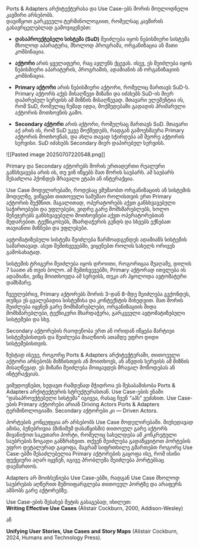 Ports & Adapters არქიტექტურასა და Use Case-ებს შორის მოულოდნელი კავშირი არსებობს.  
დავიწყოთ გარკვეული ტერმინოლოგიით, რომელსაც კავშირის გასავრცელებლად გამოვიყენებთ:

- **დასაპროექტებელი სისტემა (SuD)** შეიძლება იყოს ნებისმიერი სისტემა მხოლოდ აპარატურა, მხოლოდ პროგრამა, ორგანიზაცია ან მათი კომბინაცია.
    
- **აქტორი** არის ყველაფერი, რაც ავლენს ქცევას. ისევ, ეს შეიძლება იყოს ნებისმიერი აპარატურის, პროგრამის, ადამიანის ან ორგანიზაციის კომბინაცია.
    
- **Primary აქტორი** არის ნებისმიერი აქტორი, რომელიც მართავს SuD-ს. Primary აქტორს აქვს მისაღწევი მიზანი და იძახებს SuD-ის მიერ დაპირებულ სერვისს ამ მიზნის მისაღწევად. მთავარი ელემენტია ის, რომ SuD, რომელიც ჩუმად იჯდა, მოქმედებაში გადადის პრიმარული აქტორის მოთხოვნის გამო.
    
- **Secondary აქტორი** არის აქტორი, რომელსაც მართავს SuD. მთავარი აქ არის ის, რომ SuD უკვე მოქმედებს, რადგან გამოეხმაურა Primary აქტორის მოთხოვნას, და ახლა თავად სჭირდება ამ მეორე აქტორის სერვისი. SuD იძახებს  Secondary მიერ დაპირებულ სერვისს.
    

![[Pasted image 20250707220548.png]]

Primary და Secondary აქტორებს შორის ერთადერთი რეალური განსხვავება არის ის, თუ ვინ იწყებს მათ შორის საუბარს. ამ საუბარს შესაძლოა ჰქონდეს მრავალი ეტაპი ან ინტერაქცია.

Use Case მოდელირებაში, როდესაც ვმუშაობთ ორგანიზაციის ან სისტემის მოდელზე, ვიწყებთ თითოეული სამუშაო როლისთვის ერთ Primary აქტორის შექმნით. მაგალითად, ოპერატორებს აქვთ განსხვავებული საჭიროებები და უფლებები, ვიდრე გარე მომხმარებლებს, ხოლო მენეჯერებს განსხვავებული მოთხოვნები აქვთ ოპერატორებთან შედარებით. ტექნიკოსებს, მხარდაჭერის გუნდს და სხვებს ექნებათ თავიანთი მიზნები და უფლებები.

ავტომატიზებული სისტემა შეიძლება წარმოადგენდეს ადამიანს სისტემის სამართავად. ასეთ შემთხვევებში, ვიყენებთ როლის სახელს ორივეს გამოსახატად.

სისტემის ტრიგერი შეიძლება იყოს დროითი, როგორიცაა შუაღამე, დილის 7 საათი ან თვის ბოლო. ამ შემთხვევებში, Primary აქტორად ითვლება ის ადამიანი, ვინც მოითხოვდა ამ სერვისს, თუკი არ ჰყოლოდა ავტომატური დამხმარე.

ჩვეულებრივ, Primary აქტორებს შორის 3-დან 8-მდე შეიძლება გვქონდეს, თუმცა ეს ცვალებადია სისტემისა და კონტექსტის მიხედვით. მათ შორის შეიძლება იყვნენ გარე მომხმარებლები, ორგანიზაციის შიდა მომხმარებლები, ტექნიკური მხარდაჭერა, გარკვეული ავტომატიზებული სისტემები და სხვ.

Secondary აქტორების რაოდენობა ერთ ან ორიდან იწყება მარტივი სისტემებისთვის და შეიძლება მიაღწიოს ათამდე უფრო დიდი სისტემებისთვის.

ზუსტად ისევე, როგორც Ports & Adapters არქიტექტურაში, თითოეული აქტორი არსებობს მიზნისთვის  ან მოითხოვს, ან აწვდის სერვისს ამ მიზნის მისაღწევად. ეს მიზანი შეიძლება მოიცავდეს მრავალ მოწოდებას ან ინტერაქციას.

ვიმედოვნებთ, ხედავთ რამდენად მჭიდროა ეს შესაბამისობა Ports & Adapters არქიტექტურის სტრუქტურასთან. Use Case-ების ენაში “დასაპროექტებელი სისტემა” იგივეა, რასაც ჩვენ “აპს” ვეძახით. Use Case-ების Primary აქტორები არიან Driving Actors Ports & Adapters ტერმინოლოგიაში. Secondary აქტორები კი — Driven Actors.

პორტების კონცეფცია არ არსებობს Use Case მოდელირებაში. მიუხედავად ამისა, ბუნებრივია (მინიმუმ დასაწყისში) თითოეულ გარე აქტორს მივანიჭოთ საკუთარი პორტი, რომელიც სახელდება ამ კონკრეტული საუბრების ზოგადი განზრახვით. თქვენ შეიძლება გადაწყვიტოთ პორტების უფრო დეტალურად გაყოფა, მაგრამ სიფრთხილე გმართებთ  როგორც Use Case-ებში შესაძლებელია Primary აქტორების გაყოფა ისე, რომ ისინი ფუქციური აღარ იყვნენ, იგივე პრობლემა შეიძლება პორტებსაც დაემართოს.

Adapters არ მოიხსენიება Use Case-ებში, რადგან Use Case მხოლოდ საუბრების აღწერით შემოიფარგლება თითოეულ პორტზე და არაფერს ამბობს გარე აქტორებზე.

Use Case-ების შესახებ მეტის გასაგებად, იხილეთ:  
**Writing Effective Use Cases** (Alistair Cockburn, 2000, Addison-Wesley)

ან

**Unifying User Stories, Use Cases and Story Maps** (Alistair Cockburn, 2024, Humans and Technology Press).